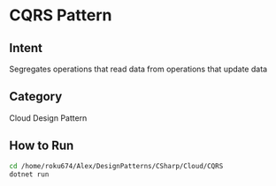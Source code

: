 # CQRS Pattern

## Intent
Segregates operations that read data from operations that update data

## Category
Cloud Design Pattern

## How to Run
```bash
cd /home/roku674/Alex/DesignPatterns/CSharp/Cloud/CQRS
dotnet run
```
